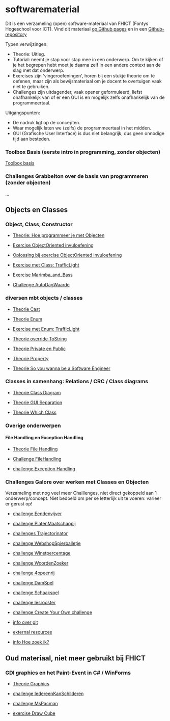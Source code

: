 # softwarematerial

Dit is een verzameling (open) software-materiaal van FHICT (Fontys Hogeschool voor ICT). Vind dit materiaal
[op Github pages](https://stasemsoft.github.io/softwarematerial/)
en in een
[Github-repository](https://github.com/stasemsoft/softwarematerial)


Typen verwijzingen:
+ Theorie: Uitleg.
+ Tutorial: neemt je stap voor stap mee in een onderwerp. Om te kijken of je het begrepen hebt moet je daarna zelf in een andere context aan de slag met dat onderwerp.
+ Exercises zijn 'vingeroefeningen', horen bij een stukje theorie om te oefenen, maar zijn als bewijsmateriaal om je docent te overtuigen vaak niet te gebruiken.
+ Challenges zijn uitdagender, vaak opener geformuleerd, liefst onafhankelijk van of er een GUI is en mogelijk zelfs onafhankelijk van de programmeertaal.

Uitgangspunten:
+ De nadruk ligt op de concepten.
+ Waar mogelijk laten we (zelfs) de programmeertaal in het midden.
+ GUI (Grafische User Interface) is dus niet belangrijk, dus geen onnodige tijd aan besteden.


### Toolbox Basis (eerste intro in programming, zonder objecten)

[Toolbox basis](https://stasemsoft.github.io/softwarematerial/toolbox_basis.md)

### Challenges Grabbelton over de basis van programmeren (zonder objecten)

...

## Objects en Classes

### Object, Class, Constructor

+ [Theorie: Hoe programmeer je met Objecten](https://stasemsoft.github.io/softwarematerial/docs/objects/theorie_Class.pdf)

+ [Exercise ObjectOriented invuloefening](https://stasemsoft.github.io/softwarematerial/docs/objects/exerciseObjectOrientedOefening.pdf)

+ [Oplossing bij exercise ObjectOriented invuloefening](https://stasemsoft.github.io/softwarematerial/docs/objects/solutionObjectOrientedOefening.pdf)

+ [Exercise met Class: TrafficLight](https://stasemsoft.github.io/softwarematerial/docs/objects/exercise_Class_TrafficLight.pdf)

+ [Exercise Marimba_and_Bass](https://stasemsoft.github.io/softwarematerial/docs/objects/exercise_Marimba_and_Bass.pdf)

+ [Challenge AutoDagWaarde](https://stasemsoft.github.io/softwarematerial/docs/objects/challenges/challengeAutoDagWaarde.pdf)




### diversen mbt objects / classes

+ [Theorie Cast](https://stasemsoft.github.io/softwarematerial/docs/objects/theorie_Cast.pdf)

+ [Theorie Enum](https://stasemsoft.github.io/softwarematerial/docs/objects/theorie_Enum.pdf)

+ [Exercise met Enum: TrafficLight](https://stasemsoft.github.io/softwarematerial/docs/objects/exercise_Enum_TrafficLight.pdf)

+ [Theorie override ToString](https://stasemsoft.github.io/softwarematerial/docs/objects/theorie_OverrideToString.pdf)

+ [Theorie Private en Public](https://stasemsoft.github.io/softwarematerial/docs/objects/theorie_PrivatePublic.pdf)

+ [Theorie Property](https://stasemsoft.github.io/softwarematerial/docs/objects/theorie_Property.pdf)

+ [Theorie So you wanna be a Software Engineer](https://stasemsoft.github.io/softwarematerial/docs/objects/theorie_AdvancedSoftwareEngineering.pdf)




### Classes in samenhang: Relations / CRC / Class diagrams

+ [Theorie Class Diagram](https://stasemsoft.github.io/softwarematerial/docs/objects/theorie_ClassDiagram.pdf)

+ [Theorie GUI Separation](https://stasemsoft.github.io/softwarematerial/docs/objects/theorie_GuiSeparation.pdf)

+ [Theorie Which Class](https://stasemsoft.github.io/softwarematerial/docs/objects/theorie_WhichClass.pdf)


### Overige onderwerpen

#### File Handling en Exception Handling

+ [Theorie File Handling](https://stasemsoft.github.io/softwarematerial/docs/objects/theorie_FileHandling.pdf)

+ [Challenge FileHandling](https://stasemsoft.github.io/softwarematerial/docs/objects/challenges/challengeFileHandling.pdf)

+ [challenge Exception Handling](https://stasemsoft.github.io/softwarematerial/docs/objects/challenges/challengeExceptionHandling.pdf)





### Challenges Galore over werken met Classes en Objecten

Verzameling met nog veel meer Challlenges, niet direct gekoppeld aan 1 onderwerp/concept. Niet bedoeld om per se letterlijk uit te voeren: varieer er gerust op!

+ [challenge Eendenvijver](https://stasemsoft.github.io/softwarematerial/docs/objects/challenges/challenge_Class_Exploratie.pdf)

+ [challenge PlatenMaatschappij](https://stasemsoft.github.io/softwarematerial/docs/objects/challenges/challengePlatenMaatschappij.pdf)

+ [challenges Trajectorinator](https://stasemsoft.github.io/softwarematerial/docs/objects/challenges/challengeTrajectorinator.pdf)

+ [challenge WebshopSpierballetje](https://stasemsoft.github.io/softwarematerial/docs/objects/challenges/challengeWebshopSpierballetje.pdf)

+ [challenge Winstpercentage](https://stasemsoft.github.io/softwarematerial/docs/objects/challenges/challengeWinstpercentage.pdf)

+ [challenge WoordenZoeker](https://stasemsoft.github.io/softwarematerial/docs/objects/challenges/challengeWoordenZoeker.pdf)

+ [challenge 4opeenrij](https://stasemsoft.github.io/softwarematerial/docs/objects/challenges/challenge_4opeenrij.pdf)

+ [challenge DamSpel](https://stasemsoft.github.io/softwarematerial/docs/objects/challenges/challenge_DamSpel.pdf)

+ [challenge Schaakspel](https://stasemsoft.github.io/softwarematerial/docs/objects/challenges/challenge_Schaakspel.pdf)

+ [challenge lesrooster](https://stasemsoft.github.io/softwarematerial/docs/objects/challenges/challenge_lesrooster.pdf)

+ [challenge Create Your Own challenge](https://stasemsoft.github.io/softwarematerial/docs/objects/challenges/challengeCreateYourOwn.pdf)

+ [info over git](https://stasemsoft.github.io/softwarematerial/docs/process/infoENGit.pdf)

+ [external resources](https://stasemsoft.github.io/softwarematerial/docs/process/infoExternalResources.pdf)

+ [info Hoe zoek ik?](https://stasemsoft.github.io/softwarematerial/docs/process/infoProgrammerSearchScheme.pdf)




## Oud materiaal, niet meer gebruikt bij FHICT


### GDI graphics en het Paint-Event in C# / WinForms
+ [Theorie Graphics](https://stasemsoft.github.io/softwarematerial/docs/objects/theorie_Graphics.pdf)

+ [challenge IedereenKanSchilderen](https://stasemsoft.github.io/softwarematerial/docs/objects/challenges/challengeIedereenKanSchilderen.pdf)

+ [challenge MsPacman](https://stasemsoft.github.io/softwarematerial/docs/objects/challenges/challengeMsPacman.pdf)

+ [exercise Draw Cube](https://stasemsoft.github.io/softwarematerial/docs/objects/challenges/challengeCube.pdf)
